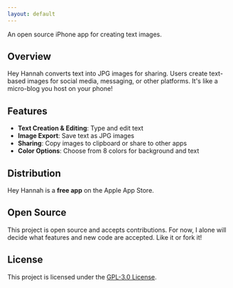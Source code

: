 ```yaml
---
layout: default
---
```


An open source iPhone app for creating text images.

## Overview

Hey Hannah converts text into JPG images for sharing. Users create text-based images for social media, messaging, or other platforms. It's like a micro-blog you host on your phone!

## Features

- **Text Creation & Editing**: Type and edit text
- **Image Export**: Save text as JPG images
- **Sharing**: Copy images to clipboard or share to other apps
- **Color Options**: Choose from 8 colors for background and text

## Distribution

Hey Hannah is a **free app** on the Apple App Store.

## Open Source

This project is open source and accepts contributions. For now, I alone will decide what features and new code are accepted. Like it or fork it!

## License

This project is licensed under the [GPL-3.0 License](https://www.gnu.org/licenses/gpl-3.0.en.html#license-text).
